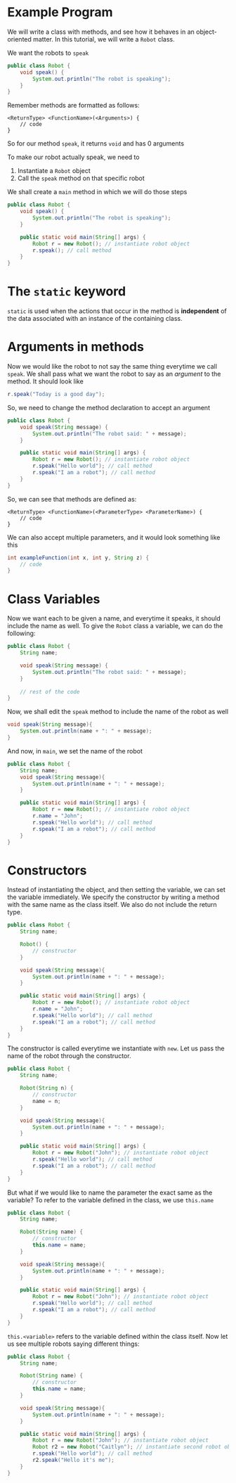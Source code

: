 # Example Program

We will write a class with methods, and see how it behaves in an object-oriented matter. In this tutorial, we will write a `Robot` class.

We want the robots to `speak`

```java
public class Robot {
    void speak() {
        System.out.println("The robot is speaking");
    }
}
```

Remember methods are formatted as follows:

```
<ReturnType> <FunctionName>(<Arguments>) {
    // code
}
```

So for our method `speak`, it returns `void` and has 0 arguments

To make our robot actually speak, we need to

1. Instantiate a `Robot` object
2. Call the `speak` method on that specific robot

We shall create a `main` method in which we will do those steps

```java
public class Robot {
    void speak() {
        System.out.println("The robot is speaking");
    }

    public static void main(String[] args) {
        Robot r = new Robot(); // instantiate robot object
        r.speak(); // call method
    }
}
```

# The `static` keyword

`static` is used when the actions that occur in the method is **independent** of the data associated with an instance of the containing class.

# Arguments in methods

Now we would like the robot to not say the same thing everytime we call `speak`. We shall pass what we want the robot to say as an *argument* to the method. It should look like

```java
r.speak("Today is a good day");
```

So, we need to change the method declaration to accept an argument

```java
public class Robot {
    void speak(String message) {
        System.out.println("The robot said: " + message);
    }

    public static void main(String[] args) {
        Robot r = new Robot(); // instantiate robot object
        r.speak("Hello world"); // call method
        r.speak("I am a robot"); // call method
    }
}
```

So, we can see that methods are defined as:

```
<ReturnType> <FunctionName>(<ParameterType> <ParameterName>) {
    // code
}
```

We can also accept multiple parameters, and it would look something like this

```java
int exampleFunction(int x, int y, String z) {
    // code
}
```

# Class Variables

Now we want each to be given a name, and everytime it speaks, it should include the name as well. To give the `Robot` class a variable, we can do the following:

```java
public class Robot {
    String name;

    void speak(String message) {
        System.out.println("The robot said: " + message);
    }
    
    // rest of the code
}
```

Now, we shall edit the `speak` method to include the name of the robot as well

```java
void speak(String message){
    System.out.println(name + ": " + message);
}
```

And now, in `main`, we set the name of the robot

```java
public class Robot {
    String name;
    void speak(String message){
        System.out.println(name + ": " + message);
    }

    public static void main(String[] args) {
        Robot r = new Robot(); // instantiate robot object
        r.name = "John";
        r.speak("Hello world"); // call method
        r.speak("I am a robot"); // call method
    }
}
```

# Constructors

Instead of instantiating the object, and then setting the variable, we can set the variable immediately. We specify the constructor by writing a method with the same name as the class itself. We also do not include the return type.

```java
public class Robot {
    String name;

    Robot() {
        // constructor
    }

    void speak(String message){
        System.out.println(name + ": " + message);
    }

    public static void main(String[] args) {
        Robot r = new Robot(); // instantiate robot object
        r.name = "John";
        r.speak("Hello world"); // call method
        r.speak("I am a robot"); // call method
    }
}
```

The constructor is called everytime we instantiate with `new`. Let us pass the name of the robot through the constructor.

```java
public class Robot {
    String name;

    Robot(String n) {
        // constructor
        name = n;
    }

    void speak(String message){
        System.out.println(name + ": " + message);
    }

    public static void main(String[] args) {
        Robot r = new Robot("John"); // instantiate robot object
        r.speak("Hello world"); // call method
        r.speak("I am a robot"); // call method
    }
}
```

But what if we would like to name the parameter the exact same as the variable? To refer to the variable defined in the class, we use `this.name`

```java
public class Robot {
    String name;

    Robot(String name) {
        // constructor
        this.name = name;
    }

    void speak(String message){
        System.out.println(name + ": " + message);
    }

    public static void main(String[] args) {
        Robot r = new Robot("John"); // instantiate robot object
        r.speak("Hello world"); // call method
        r.speak("I am a robot"); // call method
    }
}
```

`this.<variable>` refers to the variable defined within the class itself. Now let us see multiple robots saying different things:

```java
public class Robot {
    String name;

    Robot(String name) {
        // constructor
        this.name = name;
    }

    void speak(String message){
        System.out.println(name + ": " + message);
    }

    public static void main(String[] args) {
        Robot r = new Robot("John"); // instantiate robot object
        Robot r2 = new Robot("Caitlyn"); // instantiate second robot object
        r.speak("Hello world"); // call method
        r2.speak("Hello it's me");
    }
}
```